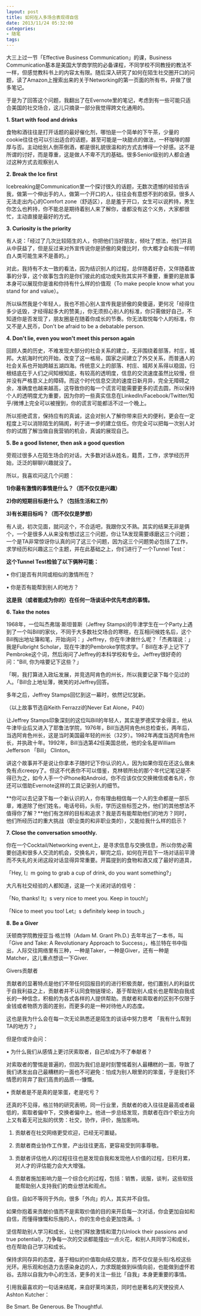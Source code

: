 ```yaml
---
layout: post
title: 如何在人多场合表现得自信
date: 2013/11/24 05:32:00
categories:
- 随笔
tags:
---
```


大三上过一节「Effective Business Communication」的课，Business Communication基本是美国大学商学院的必备课程，不同学校不同教授的教法不一样，但感觉教科书上的内容太有限。随后深入研究了如何在陌生社交圈开口的问题，读了Amazon上搜索出来的关于Networking的第一页面的所有书，并做了很多笔记。

于是为了回答这个问题，我翻出了在Evernote里的笔记，考虑到有一些可能只适合美国的社交场合，这儿只摘录一部分我觉得跨文化通用的。

**1. Start with food and drinks**

食物和酒往往是打开话题的最好催化剂，哪怕是一个简单的下午茶，少量的cookie往往也可以引出适合的话题，甚至可能是一块甜点的做法，一杯咖啡的醇厚与否。主动给别人倒茶倒酒，都是很礼貌很温和的方式去博得一个好感。这不是所谓的讨好，而是尊重，这是做人不卑不亢的基础。很多Senior级别的人都会通过这种方式去观察别人

**2. Break the Ice first**

Icebreaking是Communication里一个探讨很久的话题，无数次遗憾的经验告诉我，做第一个伸出手的人，做第一个开口的人，往往会有意想不到的收获。很多人无法走出内心的Comfort zone（舒适区），总是羞于开口，女生可以说矜持，男生你怎么也矜持，你不能总是期待着别人来了解你，谁都没有这个义务，大家都很忙，主动直接是最好的方式。

**3. Curiosity is the priority**

有人说：「经过了几次比较陌生的人，你把他们当好朋友，倾吐了想法，他们并且从中获益了，但是反过来对外宣传说你是骄傲的臭傻比时，你大概才会和我一样明白人类可能生来不是善的。」

对此，我持有不太一致的看法，因为结识别人的过程，总伴随着好奇，又伴随着故事的分享，这个故事包含的是你们彼此的成功或失败其实并不重要，重要的是故事本身可以展现你是谁和你持有什么样的价值观（To make people know what you stand for and value）。

所以纵然我是个年轻人，我也不担心别人宣传我是骄傲的臭傻逼，更何况「经得住多少诋毁，才经得起多大的赞美」，你无须担心别人的标准，你只需做好自己，不知道你是否发现了，朋友圈是在随着你成长的节奏。你无法取悦每个人的标准，你又不是人民币，Don't be afraid to be a debatable person.

**4. Don't lie, even you won't meet this person again**

回顾人类的历史，不难发现大部分的社会关系的建立，无非围绕着部落，村庄，城邦。大航海时代的开始，改变了这一格局，国家之间建立了外交关系，而普通人的社会关系也开始跨越五湖四海。传统意义上的部落、村庄、城邦关系得以稳固，归根结底在于人们之间知根知底，有较高的透明度，信息的交流速度虽然比较慢，但并没有严格意义上的障碍。而这个时代信息交流的速度日新月异，完全无障碍之余，准确度也越来越高，这导致你的每一个谎言可能需要更多的谎去圆，所以保持个人的透明度尤为重要，因为你的一些真实信息在LinkedIn/Facebook/Twitter/知乎/微博上完全可以被搜到，你的谎言可能都活不过一个晚上。

所以拒绝谎言，保持应有的真诚，这会对别人了解你带来巨大的便利，更会在一定程度上可以消除陌生的隔阂，利于进一步的建立信任。你完全可以把每一次别人对你的试图了解当做自我营销的机会，真诚的展现自己。

**5. Be a good listener, then ask a good question**

旁观过很多人在陌生场合的对话，大多数对话从姓名，籍贯，工作，求学经历开始，泛泛的聊聊兴趣就没了。

所以，我喜欢问这几个问题：

**1)你最有激情的事情是什么？（而不仅仅是兴趣）**

**2)你的短期目标是什么？（包括生活和工作）**

**3)有长期目标吗？（而不仅仅是梦想）**

有人说，初次见面，就问这个，不合适吧，我跟你又不熟。其实的结果无非是俩个，一个是很多人从来没有想过这三个问题，你让TA发现需要琢磨这三个问题；一个是TA非常惊讶你认真的问了这三个问题，因为这三个问题势必包括了工作，求学经历和兴趣这三个主题，并在此基础之上，你们进行了一个Tunnel Test：

**这个Tunnel Test检验了以下俩种可能：**

• 你们是否有共同或相似的激情所在？

• 你是否有能帮到别人的地方？

**这是我（或者能成为你的）在任何一场谈话中优先考虑的事情。**

**6. Take the notes**

1968年，一位叫杰弗瑞·斯坦普斯（Jeffrey Stamps)的牛津学生在一个Party上遇到了一个叫Bill的家伙，不同于大多数社交场合的寒暄，在互相问候姓名后，这个Bill掏出地址簿和笔，开始询问：」Jeffrey，你在牛津做什么呢？「杰弗瑞说：」我是Fulbright Scholar，现在牛津的Pembroke学院求学。「 Bill在本子上记下了Pembroke这个词，然后询问了Jeffrey的本科学校和专业。Jeffrey很好奇的问："Bill, 你为啥要记下这些？」

「啊，我打算进入政坛发展，并竞选阿肯色的州长，所以我要记录下每个见过的人。「Bill合上地址薄，微笑的对Jeffrey回答。

多年之后，Jeffrey Stamps回忆到这一幕时，依然记忆犹新。

（以上故事节选自Keith Ferrazzi的Never Eat Alone，P40）

让Jeffrey Stamps印象深刻的这位叫Bill的年轻人，其实是罗德奖学金得主，他从牛津毕业后又进入了耶鲁法学院，1976年，Bill当选阿肯色州总检查长，两年后，当选阿肯色州长，这是当时美国最年轻的州长（32岁）。1982年再度当选阿肯色州长，并执政十年。1992年，Bill当选第42任美国总统，他的全名是William Jefferson 「Bill」 Clinton。

讲这个故事并不是说让你拿本子随时记下你认识的人，因为如果你现在还这么做未免有点creepy了。但这不代表你不可以借鉴，克林顿所处的那个年代记笔记是不得已为之，如今人手一个iPhone和Android，你不应该仅仅交换微信或者名片，你还可以借助Evernote这样的工具记录别人的细节。

**你可以去记录下每一个新认识的人，你有理由相信每一个人的生命都是一部乐章，难道除了他们姓名，电话号码，头衔，学历这些标签之外，他们的其他想法不值得你了解？**他们有怎样的目标和追求？我是否有能帮助他们的地方？同时，他们所经历过的重大挑战（职业类的和非职业类的），又能给我什么样的启示？

**7. Close the conversation smoothly.**

你在一个Cocktail/Networking event上，是寻求信息与交换信息，所以你势必需要创造和很多人交流的机会，交换名片，聊完之后，如何在开启下一场对话前平滑而不失礼的关闭这段对话显得异常重要。开篇提到的食物和酒又成了最好的道具，

「Hey, I』m going to grab a cup of drink, do you want something?」

大凡有社交经验的人都知道，这是一个关闭对话的信号：

「No, thanks! It』s very nice to meet you. Keep in touch!」

「Nice to meet you too! Let』s definitely keep in touch.」

**8. Be a Giver**

沃顿商学院教授亚当·格兰特（Adam M. Grant Ph.D.) 去年年出了一本书，叫「Give and Take: A Revolutionary Approach to Success」，格兰特在书中指出，人际交往网络里有三种，一种是Taker，一种是Giver，还有一种是Matcher，这儿重点想谈一下Giver.

Givers贡献者

贡献者的显著特点是他们不带任何回报目的的进行积极贡献，他们置别人的利益优于自我利益之上，贡献者并不认同食物链理论，基于帮助别人成长也是帮助自我成长的一种信念，积极的为各式各样的人提供帮助。贡献者和索取者的区别不仅限于金钱或者物质方面的差别，而更多的是一种对待他人的态度。

这也是我为什么会在每一次无论熟悉还是陌生的谈话中努力思考 「我有什么帮到TA的地方？」

但是你或许会问：

• 为什么我们从感情上更讨厌索取者，自己却成为不了奉献者？

对索取者的警惕是普遍的，但因为我们总是时刻警惕着别人最糟糕的一面，导致了我们诱发出自己最糟糕的一面也不可避免：怕成为别人眼里的的笨蛋，于是我们不情愿的背弃了我们高贵的品质---慷慨。

• 贡献者是不是真的是笨蛋，老是吃亏？

还真的不见得，格兰特的研究表明，同一行业里，贡献者的收入往往是最高或者最低的，索取者偏中下，交换者偏中上。他进一步总结发现，贡献者在四个职业方向上又有着无可比拟的优势：社交，协作，评价，施加影响。

1. 贡献者在社交网络更受欢迎，已经无可置疑。

2. 贡献者商业协作工作里，产出往往更高，更容易受到同事尊敬。

3. 贡献者评估他人的过程往往也是发现自我和发现他人价值的过程，日积月累，对人才的评估能力会大大增强。

4. 贡献者施加影响力是一个综合化的过程，包括：销售，说服，谈判，这些软技能帮助别人支持我们的商业想法和观点。

自信，自如不等同于外向，很多「外向」的人，其实并不自信。

如果你抱着来贡献价值而不是索取价值的目的来开启每一次对话，你会更加自如和自信，而懂得慷慨和乐施的人，你的生命也会更加饱满。:)

坚信帮助别人学习和成长，让他们释放激情和潜力(Unlock their passions and true potential)，力争每一次的交谈都能撞出一点火花，和别人共同学习和成长，也在帮助自己学习和成长。

保持求同存异的态度，基于相似的价值取向结交朋友，而不仅仅是头衔/名校这些光环。用乐观和创造力去感染身边的人，力求既能做到纵情向前，也能做到虚怀若谷。去除以自我为中心的生活，更多的关注一些比「自我」本身更重要的事情。

引用我最喜欢的一句话来结尾，来自好莱坞演员，同时也是著名的天使投资人Ashton Kutcher：

Be Smart. Be Generous. Be Thoughtful.

